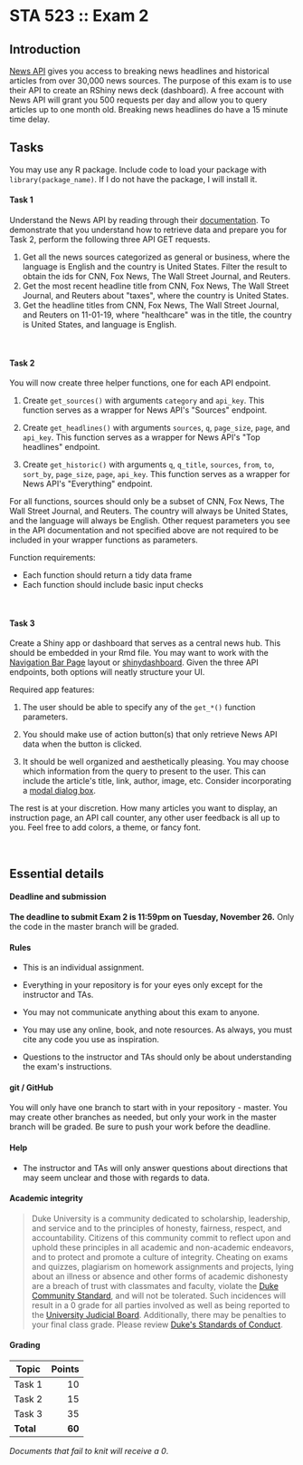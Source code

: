 # STA 523 :: Exam 2

## Introduction

[News API](https://newsapi.org/) gives you access to breaking news headlines 
and historical articles from over 30,000 news sources. The purpose of this exam 
is to use their API to create an RShiny news deck (dashboard). A free account 
with News API will grant you 500 requests per day and allow you to query 
articles up to one month old. Breaking news headlines do have a 15 minute 
time delay.

## Tasks

You may use any R package. Include code to load your package with 
`library(package_name)`. If I do not have the package, I will install it.

#### Task 1

Understand the News API by reading through their [documentation](https://newsapi.org/docs/endpoints/top-headlines). 
To demonstrate that you understand how to retrieve data and prepare you for
Task 2, perform the following three API GET requests.

1. Get all the news sources categorized as general or business, where the
   language is English and the country is United States. Filter the result
   to obtain the ids for CNN, Fox News, The Wall Street Journal, and Reuters.
2. Get the most recent headline title from CNN, Fox News, The Wall Street Journal, 
   and Reuters about "taxes", where the country is United States.
3. Get the headline titles from CNN, Fox News, The Wall Street Journal, 
   and Reuters on 11-01-19, where "healthcare" was in the title,
   the country is United States, and language is English.

<br/>

#### Task 2

You will now create three helper functions, one for each API endpoint. 

1. Create `get_sources()` with arguments `category` and `api_key`. This function
   serves as a wrapper for News API's "Sources" endpoint.

2. Create `get_headlines()` with arguments `sources`, `q`, `page_size`,
   `page`, and `api_key`. This function serves as a wrapper for News API's 
   "Top headlines" endpoint.
   
3. Create `get_historic()` with arguments `q`, `q_title`, `sources`, `from`,
   `to`, `sort_by`, `page_size`, `page`, `api_key`. This function serves
   as a wrapper for News API's "Everything" endpoint.
   
For all functions, sources should only be a subset of CNN, Fox News, 
The Wall Street Journal, and Reuters. The country will always be United States,
and the language will always be English. Other request parameters you see in the 
API documentation and not specified above are
not required to be included in your wrapper functions as parameters.

Function requirements:

- Each function should return a tidy data frame
- Each function should include basic input checks

<br/>

#### Task 3

Create a Shiny app or dashboard that serves as a central news hub. This should
be embedded in your Rmd file. You may want to work with the 
[Navigation Bar Page](https://shiny.rstudio.com/gallery/navbar-example.html)
layout or [shinydashboard](https://rstudio.github.io/shinydashboard/). Given
the three API endpoints, both options will neatly structure your UI.

Required app features:

1. The user should be able to specify any of the `get_*()` function parameters.

2. You should make use of action button(s) that only retrieve News API data when
   the button is clicked.
   
3. It should be well organized and aesthetically pleasing. You may choose which
   information from the query to present to the user. This can include the 
   article's title, link, author, image, etc. Consider incorporating a
   [modal dialog box](https://shiny.rstudio.com/reference/shiny/latest/modalDialog.html).
   
The rest is at your discretion. How many articles you want to display,
an instruction page, an API call counter, any other user feedback is all up
to you. Feel free to add colors, a theme, or fancy font.

<br/>

## Essential details

#### Deadline and submission

**The deadline to submit Exam 2 is 11:59pm on Tuesday, November 26.** 
Only the code in the master branch will be graded.

#### Rules

- This is an individual assignment. 

- Everything in your repository is for your eyes only except for the instructor
  and TAs.

- You may not communicate anything about this exam to anyone.

- You may use any online, book, and note resources. As always, you must
  cite any code you use as inspiration.

- Questions to the instructor and TAs should only be about understanding
  the exam's instructions.

#### git / GitHub

You will only have one branch to start with in your repository - master. 
You may create other branches as needed, but only your work in the master 
branch will be graded. Be sure to push your work before the deadline.

#### Help

- The instructor and TAs will only answer questions about directions that may
  seem unclear and those with regards to data. 

#### Academic integrity

>Duke University is a community dedicated to scholarship, leadership, and 
service and to the principles of honesty, fairness, respect, and accountability.
Citizens of this community commit to reflect upon and uphold these principles 
in all academic and non-academic endeavors, and to protect and promote a culture
of integrity. Cheating on exams and quizzes, plagiarism on homework assignments 
and projects, lying about an illness or absence and other forms of academic 
dishonesty are a breach of trust with classmates and faculty, violate the [Duke 
Community Standard](https://gradschool.duke.edu/academics/academic-policies-and-forms/standards-conduct/duke-community-standard),
and will not be tolerated. Such incidences will result in a 
0 grade for all parties involved as well as being reported to the [University 
Judicial Board](https://gradschool.duke.edu/academics/academic-policies-and-forms/standards-conduct/judicial-code-and-procedures). 
Additionally, there may be penalties to your final class grade. 
Please review [Duke's Standards of Conduct](https://gradschool.duke.edu/academics/academic-policies-and-forms/standards-conduct).

#### Grading

**Topic**|**Points**
---------|----------:|
Task 1   |  10
Task 2   |  15
Task 3   |  35
**Total**|**60**

*Documents that fail to knit will receive a 0*.
